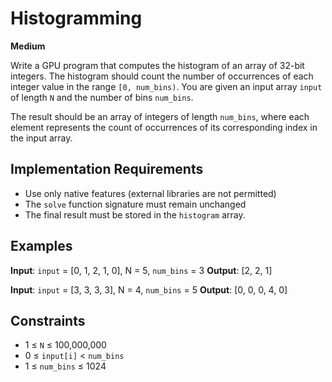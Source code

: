 # Histogramming

**Medium**

Write a GPU program that computes the histogram of an array of 32-bit integers. The histogram should count the number of occurrences of each integer value in the range `[0, num_bins)`. You are given an input array `input` of length `N` and the number of bins `num_bins`.

The result should be an array of integers of length `num_bins`, where each element represents the count of occurrences of its corresponding index in the input array.

## Implementation Requirements
* Use only native features (external libraries are not permitted)
* The `solve` function signature must remain unchanged
* The final result must be stored in the `histogram` array.

## Examples

**Input**: `input` = [0, 1, 2, 1, 0], N = 5, `num_bins` = 3
**Output**: [2, 2, 1]

**Input**: `input` = [3, 3, 3, 3], N = 4, `num_bins` = 5
**Output**: [0, 0, 0, 4, 0]

## Constraints
* 1 ≤ `N` ≤ 100,000,000
* 0 ≤ `input[i]` < `num_bins`
* 1 ≤ `num_bins` ≤ 1024